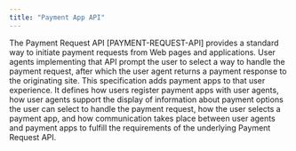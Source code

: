 ```yaml
---
title: "Payment App API"
---
```


The Payment Request API [PAYMENT-REQUEST-API] provides a standard way to initiate payment requests from Web pages and applications. User agents implementing that API prompt the user to select a way to handle the payment request, after which the user agent returns a payment response to the originating site. This specification adds payment apps to that user experience. It defines how users register payment apps with user agents, how user agents support the display of information about payment options the user can select to handle the payment request, how the user selects a payment app, and how communication takes place between user agents and payment apps to fulfill the requirements of the underlying Payment Request API.

